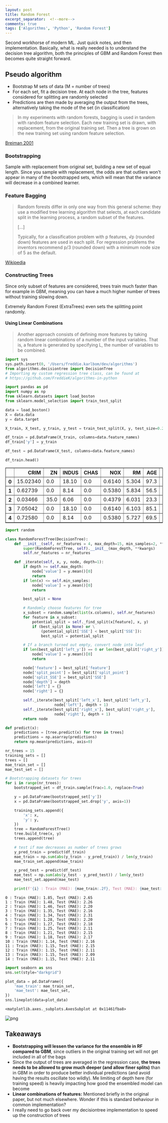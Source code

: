 ```yaml
---
layout: post
title: Random Forest
excerpt_separator:  <!--more-->
comments: true
tags: ['Algorithms', 'Python', 'Random Forest']
---
```

Second workhorse of modern ML. Just quick notes, and then implementation. Basically, what is really needed is to understand the decision tree algorithm, both the principles of GBM and Random Forest then becomes quite straight forward.

## Pseudo algorithm
- Bootstrap M sets of data (M = number of trees)
- For each set, fit a decision tree. At each node in the tree, features considered for splitting are randomly selected
- Predictions are then made by averaging the output from the trees, alternatively taking the mode of the set (in classification)

> In my experiments with random forests, bagging is used in tandem with random feature selection. Each new training set is drawn, with replacement, from the original training set. Then a tree is grown on the new training set using
random feature selection.

[Breiman 2001](https://www.stat.berkeley.edu/~breiman/randomforest2001.pdf)

<!--more-->

### Bootstrapping
Sample with replacement from original set, building a new set of equal length. Since you sample with replacement, the odds are that outliers won't appear in many of the bootstrapped sets, which will mean that the variance will decrease in a combined learner.

### Feature Bagging
> Random forests differ in only one way from this general scheme: they use a modified tree learning algorithm that selects, at each candidate split in the learning process, a random subset of the features.
>
> [...]
>
> Typically, for a classification problem with p features, √p (rounded down) features are used in each split. For regression problems the inventors recommend p/3 (rounded down) with a minimum node size of 5 as the default.

[Wikipedia](https://en.wikipedia.org/wiki/Random_forest)

### Constructing Trees
Since only subset of features are considered, trees train much faster than for example in GBM, meaning you can have a much higher number of trees without training slowing down.

Extremely Random Forest (ExtraTrees) even sets the splitting point randomly.

#### Using Linear Combinations
> Another approach consists of defining more features by taking random linear combinations of a number of the input variables. That is, a feature is generated by specifying L, the number of variables to be combined.


```python
import sys
sys.path.insert(0, '/Users/freddie.karlbom/dev/algorithms')
from algorithms.decisiontree import DecisionTree
# Importing my custom regression tree class, can be found at
# https://github.com/FreddieK/algorithms-in-python
```


```python
import pandas as pd
import numpy as np
from sklearn.datasets import load_boston
from sklearn.model_selection import train_test_split

data = load_boston()
X = data.data
y = data.target

X_train, X_test, y_train, y_test = train_test_split(X, y, test_size=0.2, random_state=42)

df_train = pd.DataFrame(X_train, columns=data.feature_names)
df_train['y'] = y_train

df_test = pd.DataFrame(X_test, columns=data.feature_names)
```


```python
df_train.head()
```




<div>
<style scoped>
    .dataframe tbody tr th:only-of-type {
        vertical-align: middle;
    }

    .dataframe tbody tr th {
        vertical-align: top;
    }

    .dataframe thead th {
        text-align: right;
    }
</style>
<table border="1" class="dataframe">
  <thead>
    <tr style="text-align: right;">
      <th></th>
      <th>CRIM</th>
      <th>ZN</th>
      <th>INDUS</th>
      <th>CHAS</th>
      <th>NOX</th>
      <th>RM</th>
      <th>AGE</th>
      <th>DIS</th>
      <th>RAD</th>
      <th>TAX</th>
      <th>PTRATIO</th>
      <th>B</th>
      <th>LSTAT</th>
      <th>y</th>
    </tr>
  </thead>
  <tbody>
    <tr>
      <th>0</th>
      <td>15.02340</td>
      <td>0.0</td>
      <td>18.10</td>
      <td>0.0</td>
      <td>0.6140</td>
      <td>5.304</td>
      <td>97.3</td>
      <td>2.1007</td>
      <td>24.0</td>
      <td>666.0</td>
      <td>20.2</td>
      <td>349.48</td>
      <td>24.91</td>
      <td>12.0</td>
    </tr>
    <tr>
      <th>1</th>
      <td>0.62739</td>
      <td>0.0</td>
      <td>8.14</td>
      <td>0.0</td>
      <td>0.5380</td>
      <td>5.834</td>
      <td>56.5</td>
      <td>4.4986</td>
      <td>4.0</td>
      <td>307.0</td>
      <td>21.0</td>
      <td>395.62</td>
      <td>8.47</td>
      <td>19.9</td>
    </tr>
    <tr>
      <th>2</th>
      <td>0.03466</td>
      <td>35.0</td>
      <td>6.06</td>
      <td>0.0</td>
      <td>0.4379</td>
      <td>6.031</td>
      <td>23.3</td>
      <td>6.6407</td>
      <td>1.0</td>
      <td>304.0</td>
      <td>16.9</td>
      <td>362.25</td>
      <td>7.83</td>
      <td>19.4</td>
    </tr>
    <tr>
      <th>3</th>
      <td>7.05042</td>
      <td>0.0</td>
      <td>18.10</td>
      <td>0.0</td>
      <td>0.6140</td>
      <td>6.103</td>
      <td>85.1</td>
      <td>2.0218</td>
      <td>24.0</td>
      <td>666.0</td>
      <td>20.2</td>
      <td>2.52</td>
      <td>23.29</td>
      <td>13.4</td>
    </tr>
    <tr>
      <th>4</th>
      <td>0.72580</td>
      <td>0.0</td>
      <td>8.14</td>
      <td>0.0</td>
      <td>0.5380</td>
      <td>5.727</td>
      <td>69.5</td>
      <td>3.7965</td>
      <td>4.0</td>
      <td>307.0</td>
      <td>21.0</td>
      <td>390.95</td>
      <td>11.28</td>
      <td>18.2</td>
    </tr>
  </tbody>
</table>
</div>




```python
import random

class RandomForestTree(DecisionTree):
    def __init__(self, nr_features = 4, max_depth=15, min_samples=2, **kwargs):
        super(RandomForestTree, self).__init__(max_depth, **kwargs)
        self.nr_features = nr_features

    def _iterate(self, x, y, node, depth=1):
        if depth >= self.max_depth:
            node['value'] = y.mean()[0]
            return
        if len(x) <= self.min_samples:
            node['value'] = y.mean()[0]
            return

        best_split = None

        # Randomly choose features for tree
        x_subset = random.sample(list(x.columns), self.nr_features)
        for feature in x_subset:
            potential_split = self._find_split(x[feature], x, y)
            if (best_split is None) or \
                (potential_split['SSE'] < best_split['SSE']):
                best_split = potential_split

        # If a branch turned out empty, convert node into leaf
        if len(best_split['left_y']) == 0 or len(best_split['right_y']) == 0:
            node['value'] = y.mean()[0]
            return

        node['feature'] = best_split['feature']
        node['split_point'] = best_split['split_point']
        node['split_SSE'] = best_split['SSE']
        node['depth'] = depth
        node['left'] = {}
        node['right'] = {}

        self._iterate(best_split['left_x'], best_split['left_y'],
                      node['left'], depth + 1)
        self._iterate(best_split['right_x'], best_split['right_y'],
                      node['right'], depth + 1)
        return node
```


```python
def predict(x):
    predictions = [tree.predict(x) for tree in trees]
    predictions = np.asarray(predictions)
    return np.mean(predictions, axis=0)
```


```python
nr_trees = 15
training_sets = []
trees = []
mae_train_set = []
mae_test_set = []

# Bootstrapping datasets for trees
for i in range(nr_trees):
    bootstrapped_set = df_train.sample(frac=1.0, replace=True)

    y = pd.DataFrame(bootstrapped_set['y'])
    x = pd.DataFrame(bootstrapped_set.drop('y', axis=1))

    training_sets.append({
        'x': x,
        'y': y,
    })
    tree = RandomForestTree()
    tree.build_tree(x, y)
    trees.append(tree)

    # test if mae decreases as number of trees grows
    y_pred_train = predict(df_train)
    mae_train = np.sum(abs(y_train - y_pred_train)) / len(y_train)
    mae_train_set.append(mae_train)

    y_pred_test = predict(df_test)
    mae_test = np.sum(abs(y_test - y_pred_test)) / len(y_test)
    mae_test_set.append(mae_test)

    print(f'{i} : Train (MAE): {mae_train:.2f}, Test (MAE): {mae_test:.2f}')
```

    0 : Train (MAE): 1.85, Test (MAE): 2.65
    1 : Train (MAE): 1.48, Test (MAE): 2.26
    2 : Train (MAE): 1.46, Test (MAE): 2.20
    3 : Train (MAE): 1.35, Test (MAE): 2.16
    4 : Train (MAE): 1.34, Test (MAE): 2.31
    5 : Train (MAE): 1.28, Test (MAE): 2.20
    6 : Train (MAE): 1.27, Test (MAE): 2.18
    7 : Train (MAE): 1.25, Test (MAE): 2.11
    8 : Train (MAE): 1.21, Test (MAE): 2.15
    9 : Train (MAE): 1.18, Test (MAE): 2.17
    10 : Train (MAE): 1.14, Test (MAE): 2.16
    11 : Train (MAE): 1.15, Test (MAE): 2.15
    12 : Train (MAE): 1.15, Test (MAE): 2.11
    13 : Train (MAE): 1.15, Test (MAE): 2.09
    14 : Train (MAE): 1.15, Test (MAE): 2.11



```python
import seaborn as sns
sns.set(style="darkgrid")

plot_data = pd.DataFrame({
    'mae_train': mae_train_set,
    'mae_test': mae_test_set,
})
sns.lineplot(data=plot_data)
```




    <matplotlib.axes._subplots.AxesSubplot at 0x11461fba8>




![png](random_forest_files/random_forest_7_1.png)


## Takeaways
- **Bootstrapping will lessen the variance for the ensemble in RF compared to GBM**, since outliers in the original training set will not get included in all of the bags
- Since the output of trees are averaged in the regression case, **the trees needs to be allowed to grow much deeper (and allow finer splits)** than in GBM in order to produce better individual predictions (and avoid having the results oscillate too wildly). Me limiting of depth here (for training speed) is heavily impacting how good the ensembled model can become
- **Linear combinations of features:** Mentioned briefly in the original paper, but not much elsewhere. Wonder if this is standard behaviour in common implementation?
- I really need to go back over my decisiontree implementation to speed up the construction of trees
